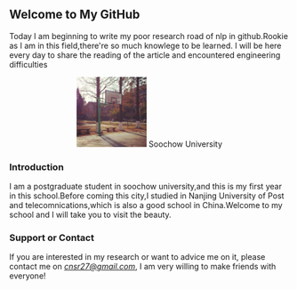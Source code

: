 ## Welcome to My GitHub

Today I am beginning to write my poor research road of nlp in github.Rookie as I am in this field,there're so much knowlege to be learned. 
I will be here every day to share the reading of the article and encountered engineering difficulties

<center>
<img src="./timg.png" width="25%" height="25%" />
Soochow University
</center>

### Introduction
  I am a postgraduate student in soochow university,and this is my first year in this school.Before coming this city,I studied in Nanjing University of Post and telecomnications,which is also a good school in China.Welcome to  my school and I will take you to visit the beauty.


### Support or Contact

If you are interested in my research or want to advice me on it, please contact me on *cnsr27@gmail.com*, I am very willing to make friends with everyone!

